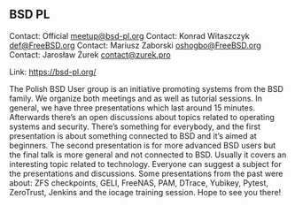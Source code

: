 ## BSD PL ##

Contact: Official <meetup@bsd-pl.org>
Contact: Konrad Witaszczyk <def@FreeBSD.org>
Contact: Mariusz Zaborski <oshogbo@FreeBSD.org>
Contact: Jarosław Żurek <contact@zurek.pro>

Link: https://bsd-pl.org/

The Polish BSD User group is an initiative promoting systems from the
BSD family. We organize both meetings and as well as tutorial
sessions. In general, we have three presentations which last around 15
minutes. Afterwards there’s an open discussions about topics related
to operating systems and security. There’s  something for everybody,
and the first presentation is about something connected to BSD and
it’s aimed at beginners. The second presentation is for more advanced
BSD users but the final talk is more general and not connected to BSD.
Usually it covers an interesting topic related to technology. Everyone
can suggest a subject for the presentations and discussions. Some
presentations from the past were about: ZFS checkpoints, GELI,
FreeNAS, PAM, DTrace, Yubikey, Pytest, ZeroTrust, Jenkins and the
iocage training session. Hope to see you there!
